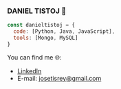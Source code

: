 
### DANIEL TISTOJ 👋
```js
const danieltistoj = {
  code: [Python, Java, JavaScript],
  tools: [Mongo, MySQL]
}
```
You can find me 🌐:
- [LinkedIn](https://www.linkedin.com/in/daniel-tistoj-315661223/)
- E-mail: josetisrey@gmail.com


<!--
**danieltistoj/danieltistoj** is a ✨ _special_ ✨ repository because its `README.md` (this file) appears on your GitHub profile.

Here are some ideas to get you started:

- 🔭 I’m currently working on ...
- 🌱 I’m currently learning ...
- 👯 I’m looking to collaborate on ...
- 🤔 I’m looking for help with ...
- 💬 Ask me about ...
- 📫 How to reach me: ...
- 😄 Pronouns: ...
- ⚡ Fun fact: ...
-->
